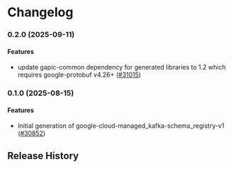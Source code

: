 # Changelog

### 0.2.0 (2025-09-11)

#### Features

* update gapic-common dependency for generated libraries to 1.2 which requires google-protobuf v4.26+ ([#31015](https://github.com/googleapis/google-cloud-ruby/issues/31015)) 

### 0.1.0 (2025-08-15)

#### Features

* Initial generation of google-cloud-managed_kafka-schema_registry-v1 ([#30852](https://github.com/googleapis/google-cloud-ruby/issues/30852)) 

## Release History
